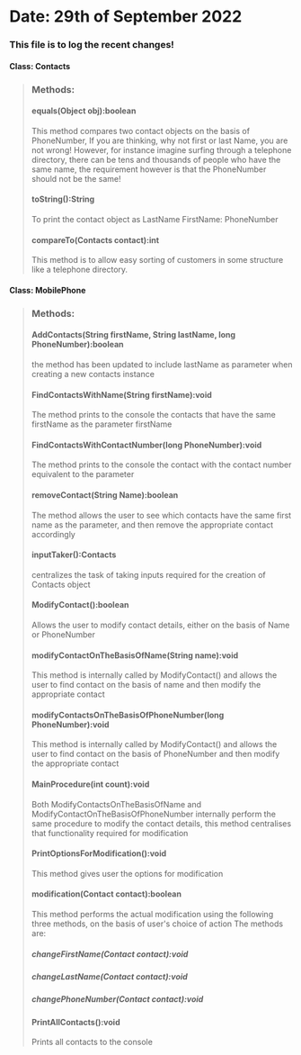 # Date: 29th of September 2022
### This file is to log the recent changes!
#### Class: Contacts
> ### Methods: 
> #### equals(Object obj):boolean
> This method compares two contact objects on the basis of PhoneNumber,
> If you are thinking, why not first or last Name, you are not wrong!
> However, for instance imagine surfing through a telephone directory, there can be tens and thousands
> of people who have the same name, the requirement however is that the PhoneNumber should not be the same!
> #### toString():String
> To print the contact object as LastName FirstName: PhoneNumber
> #### compareTo(Contacts contact):int
> This method is to allow easy sorting of customers in some structure like a telephone directory.

#### Class: MobilePhone
> ### Methods:
> #### AddContacts(String firstName, String lastName, long PhoneNumber):boolean
> the method has been updated to include lastName as parameter when creating a new contacts instance
> #### FindContactsWithName(String firstName):void
> The method prints to the console the contacts that have the same firstName as the parameter firstName
> #### FindContactsWithContactNumber(long PhoneNumber):void
> The method prints to the console the contact with the contact number equivalent to the parameter
> #### removeContact(String Name):boolean
> The method allows the user to see which contacts have the same first name as the parameter, and then remove the
> appropriate contact accordingly
> #### inputTaker():Contacts
> centralizes the task of taking inputs required for the creation of Contacts object
> #### ModifyContact():boolean
> Allows the user to modify contact details, either on the basis of Name or PhoneNumber
> #### modifyContactOnTheBasisOfName(String name):void
> This method is internally called by ModifyContact() and allows the user to find contact on the basis of name
> and then modify the appropriate contact
> #### modifyContactsOnTheBasisOfPhoneNumber(long PhoneNumber):void
> This method is internally called by ModifyContact() and allows the user to find contact on the basis of PhoneNumber
> and then modify the appropriate contact
> #### MainProcedure(int count):void
> Both ModifyContactsOnTheBasisOfName and ModifyContactOnTheBasisOfPhoneNumber internally perform the same procedure to 
> modify the contact details, this method centralises that functionality required for modification
> #### PrintOptionsForModification():void
> This method gives user the options for modification
> #### modification(Contact contact):boolean
> This method performs the actual modification using the following three methods, on the basis of user's choice of action
> The methods are:
> ##### changeFirstName(Contact contact):void
> ##### changeLastName(Contact contact):void
> ##### changePhoneNumber(Contact contact):void
> #### PrintAllContacts():void
> Prints all contacts to the console
> 